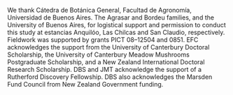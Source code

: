 We thank  Cátedra de Botánica General, Facultad de Agronomía, Universidad de Buenos Aires. 
The Agrasar and Bordeu families, and the University of Buenos Aires, for logistical support and permission to conduct this study at estancias Anquilóo, Las Chilcas and San Claudio, respectively. 
Fieldwork was supported by grants PICT 08–12504 and 0851. 
EFC acknowledges the support from the University of Canterbury Doctoral Scholarship, the University of Canterbury Meadow Mushrooms Postgraduate Scholarship, and a New Zealand International Doctoral Research Scholarship.
DBS and JMT acknowledge the support of a Rutherford Discovery Fellowship. 
DBS also acknowledges the Marsden Fund Council from New Zealand Government funding.
